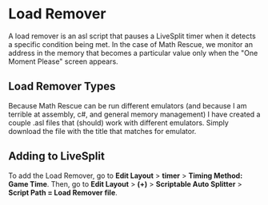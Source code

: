
# Load Remover

A load remover is an asl script that pauses a LiveSplit timer when it detects a specific condition being met. In the case of Math Rescue, we monitor an address in the memory that
becomes a particular value only when the "One Moment Please" screen appears.


## Load Remover Types
Because Math Rescue can be run different emulators (and because I am terrible at assembly, c#, and general memory management) I have created a couple .asl files that (should) work with different emulators. Simply download the file with the title that matches for emulator.
## Adding to LiveSplit
To add the Load Remover, go to **Edit Layout** > **timer** > **Timing Method: Game Time**. Then, go to **Edit Layout** > **(+)** > **Scriptable Auto Splitter** > **Script Path = Load Remover file**. 